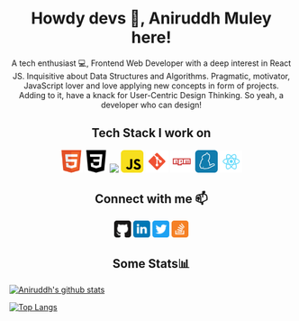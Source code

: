 <h1 align='center'>Howdy devs 👋, Aniruddh Muley here!</h1>

<p align='center'>A tech enthusiast 💻, Frontend Web Developer with a deep interest in React JS. Inquisitive about Data Structures and Algorithms. Pragmatic, motivator, JavaScript lover and love applying new concepts in form of projects. Adding to it, have a knack for User-Centric Design Thinking. So yeah, a developer who can design!</p>

<h2 align='center'>Tech Stack I work on </h2>
<p align = 'center'> 
 <img src=https://github.com/edent/SuperTinyIcons/blob/master/images/svg/html5.svg height='40' weight='40'/>
 <img src=https://github.com/simple-icons/simple-icons/blob/develop/icons/css3.svg height='40'  weight='40'/> 
 <img src=https://github.com/twbs/icons/blob/main/icons/bootstrap.svg height='40' weight='40'/>
 <img src=https://github.com/edent/SuperTinyIcons/blob/master/images/svg/javascript.svg height='40' weight='40'/>
 <img src=https://github.com/edent/SuperTinyIcons/blob/master/images/svg/git.svg  height='40' weight='40'/>
 <img src=https://github.com/edent/SuperTinyIcons/blob/master/images/svg/npm.svg  height='40' weight='40'/>
 <img src=https://github.com/edent/SuperTinyIcons/blob/master/images/svg/yarn.svg  height='40' weight='40'/>
 <img src=https://github.com/edent/SuperTinyIcons/blob/master/images/svg/react.svg  height='40' weight='40'/>

<h2 align='center'>Connect with me  📫 </h2>
<p align = 'center'> 
 <a href = https://github.com/Aniruddhmuley2001 target='blank'> <img src=https://github.com/edent/SuperTinyIcons/blob/master/images/svg/github.svg height='30' weight='30'/></a>
 <a href = https://www.linkedin.com/in/aniruddh-muley-647884193 target='blank'> <img src=https://github.com/edent/SuperTinyIcons/blob/master/images/svg/linkedin.svg height='30'  weight='30'/></a> 
 <a href = https://twitter.com/@maniruddh6 target='blank'> <img src=https://github.com/edent/SuperTinyIcons/blob/master/images/svg/twitter.svg height='30' weight='30'/></a>
 <a href = https://stackoverflow.com/users/13961427/aniruddh-muley target='blank'> <img src=https://github.com/edent/SuperTinyIcons/blob/master/images/svg/stackoverflow.svg  height='30' weight='30'/></a>

<h2 align='center'>Some Stats📊</h2>

[![Aniruddh's github stats](https://github-readme-stats.vercel.app/api?username=Aniruddhmuley2001&show_icons=true&theme=tokyonight)](https://github.com/anuraghazra/github-readme-stats)

[![Top Langs](https://github-readme-stats.vercel.app/api/top-langs/?username=Aniruddhmuley2001&theme=tokyonight)](https://github.com/anuraghazra/github-readme-stats)
